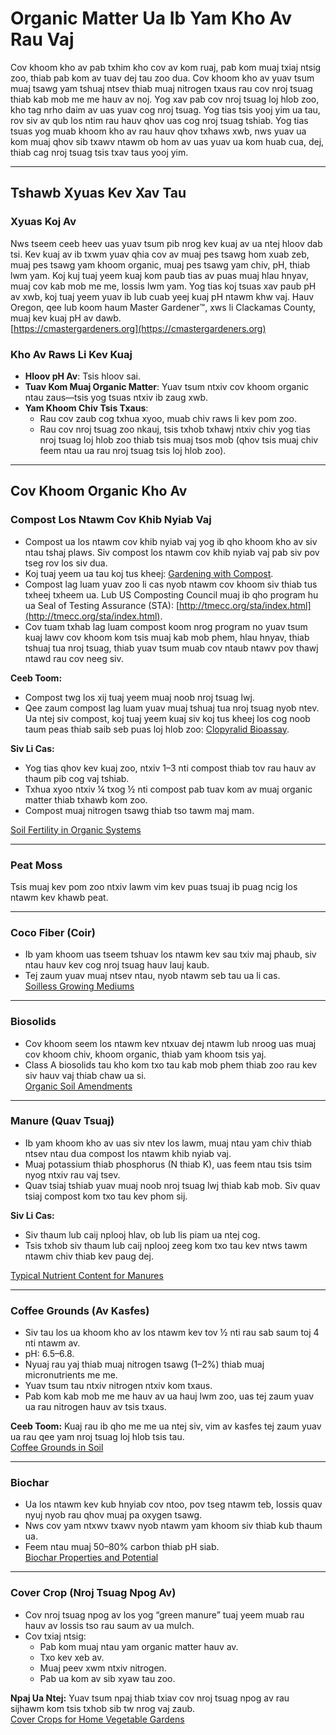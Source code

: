 # Organic Matter Ua Ib Yam Kho Av Rau Vaj

Cov khoom kho av pab txhim kho cov av kom ruaj, pab kom muaj txiaj ntsig zoo, thiab pab kom av tuav dej tau zoo dua. Cov khoom kho av yuav tsum muaj tsawg yam tshuaj ntsev thiab muaj nitrogen txaus rau cov nroj tsuag thiab kab mob me me hauv av noj. Yog xav pab cov nroj tsuag loj hlob zoo, kho tag nrho daim av uas yuav cog nroj tsuag. Yog tias tsis yooj yim ua tau, rov siv av qub los ntim rau hauv qhov uas cog nroj tsuag tshiab. Yog tias tsuas yog muab khoom kho av rau hauv qhov txhaws xwb, nws yuav ua kom muaj qhov sib txawv ntawm ob hom av uas yuav ua kom huab cua, dej, thiab cag nroj tsuag tsis txav taus yooj yim.

---

## Tshawb Xyuas Kev Xav Tau

### Xyuas Koj Av

Nws tseem ceeb heev uas yuav tsum pib nrog kev kuaj av ua ntej hloov dab tsi. Kev kuaj av ib txwm yuav qhia cov av muaj pes tsawg hom xuab zeb, muaj pes tsawg yam khoom organic, muaj pes tsawg yam chiv, pH, thiab lwm yam. Koj kuj tuaj yeem kuaj kom paub tias av puas muaj hlau hnyav, muaj cov kab mob me me, lossis lwm yam. Yog tias koj tsuas xav paub pH av xwb, koj tuaj yeem yuav ib lub cuab yeej kuaj pH ntawm khw vaj. Hauv Oregon, qee lub koom haum Master Gardener™, xws li Clackamas County, muaj kev kuaj pH av dawb.  
[https://cmastergardeners.org](https://cmastergardeners.org)

### Kho Av Raws Li Kev Kuaj

- **Hloov pH Av**: Tsis hloov sai.
- **Tuav Kom Muaj Organic Matter**: Yuav tsum ntxiv cov khoom organic ntau zaus—tsis yog tsuas ntxiv ib zaug xwb.
- **Yam Khoom Chiv Tsis Txaus**:
  - Rau cov zaub cog txhua xyoo, muab chiv raws li kev pom zoo.
  - Rau cov nroj tsuag zoo nkauj, tsis txhob txhawj ntxiv chiv yog tias nroj tsuag loj hlob zoo thiab tsis muaj tsos mob (qhov tsis muaj chiv feem ntau ua rau nroj tsuag tsis loj hlob zoo).

---

## Cov Khoom Organic Kho Av

### Compost Los Ntawm Cov Khib Nyiab Vaj

- Compost ua los ntawm cov khib nyiab vaj yog ib qho khoom kho av siv ntau tshaj plaws. Siv compost los ntawm cov khib nyiab vaj pab siv pov tseg rov los siv dua.
- Koj tuaj yeem ua tau koj tus kheej: [Gardening with Compost](https://cmastergardeners.files.wordpress.com/2022/02/gardening-with-compost.pdf).
- Compost lag luam yuav zoo li cas nyob ntawm cov khoom siv thiab tus txheej txheem ua. Lub US Composting Council muaj ib qho program hu ua Seal of Testing Assurance (STA): [http://tmecc.org/sta/index.html](http://tmecc.org/sta/index.html).
- Cov tuam txhab lag luam compost koom nrog program no yuav tsum kuaj lawv cov khoom kom tsis muaj kab mob phem, hlau hnyav, thiab tshuaj tua nroj tsuag, thiab yuav tsum muab cov ntaub ntawv pov thawj ntawd rau cov neeg siv.

**Ceeb Toom:**

- Compost twg los xij tuaj yeem muaj noob nroj tsuag lwj.
- Qee zaum compost lag luam yuav muaj tshuaj tua nroj tsuag nyob ntev. Ua ntej siv compost, koj tuaj yeem kuaj siv koj tus kheej los cog noob taum peas thiab saib seb puas loj hlob zoo: [Clopyralid Bioassay](https://s3.wp.wsu.edu/uploads/sites/411/2014/12/PDF_Clopyralid_Bioassay.pdf).

**Siv Li Cas:**

- Yog tias qhov kev kuaj zoo, ntxiv 1–3 nti compost thiab tov rau hauv av thaum pib cog vaj tshiab.
- Txhua xyoo ntxiv ¼ txog ½ nti compost pab tuav kom av muaj organic matter thiab txhawb kom zoo.
- Compost muaj nitrogen tsawg thiab tso tawm maj mam.

[Soil Fertility in Organic Systems](https://pubs.extension.wsu.edu/soil-fertility-in-organic-systems-a-guide-for-gardeners-and-small-acreage-farmers)

---

### Peat Moss

Tsis muaj kev pom zoo ntxiv lawm vim kev puas tsuaj ib puag ncig los ntawm kev khawb peat.

---

### Coco Fiber (Coir)

- Ib yam khoom uas tseem tshuav los ntawm kev sau txiv maj phaub, siv ntau hauv kev cog nroj tsuag hauv lauj kaub.
- Tej zaum yuav muaj ntsev ntau, nyob ntawm seb tau ua li cas.  
[Soilless Growing Mediums](https://extension.okstate.edu/fact-sheets/soilless-growing-mediums.html)

---

### Biosolids

- Cov khoom seem los ntawm kev ntxuav dej ntawm lub nroog uas muaj cov khoom chiv, khoom organic, thiab yam khoom tsis yaj.
- Class A biosolids tau kho kom txo tau kab mob phem thiab zoo rau kev siv hauv vaj thiab chaw ua si.  
[Organic Soil Amendments](https://pubs.extension.wsu.edu/organic-soil-amendments-in-yards-and-gardens-how-much-is-enough-home-garden-series)

---

### Manure (Quav Tsuaj)

- Ib yam khoom kho av uas siv ntev los lawm, muaj ntau yam chiv thiab ntsev ntau dua compost los ntawm khib nyiab vaj.
- Muaj potassium thiab phosphorus (N thiab K), uas feem ntau tsis tsim nyog ntxiv rau vaj tsev.
- Quav tsiaj tshiab yuav muaj noob nroj tsuag lwj thiab kab mob. Siv quav tsiaj compost kom txo tau kev phom sij.

**Siv Li Cas:**

- Siv thaum lub caij nplooj hlav, ob lub lis piam ua ntej cog.
- Tsis txhob siv thaum lub caij nplooj zeeg kom txo tau kev ntws tawm ntawm chiv thiab kev paug dej.

[Typical Nutrient Content for Manures](https://pubs.extension.wsu.edu/fertilizing-with-manure)

---

### Coffee Grounds (Av Kasfes)

- Siv tau los ua khoom kho av los ntawm kev tov ½ nti rau sab saum toj 4 nti ntawm av.
- pH: 6.5–6.8.
- Nyuaj rau yaj thiab muaj nitrogen tsawg (1–2%) thiab muaj micronutrients me me.
- Yuav tsum tau ntxiv nitrogen ntxiv kom txaus.
- Pab kom kab mob me me hauv av ua hauj lwm zoo, uas tej zaum yuav ua rau nitrogen hauv av tsis txaus.

**Ceeb Toom:** Kuaj rau ib qho me me ua ntej siv, vim av kasfes tej zaum yuav ua rau qee yam nroj tsuag loj hlob tsis tau.  
[Coffee Grounds in Soil](https://today.oregonstate.edu/news/used-appropriately-coffee-grounds-improve-soil-and-kill-slugs)

---

### Biochar

- Ua los ntawm kev kub hnyiab cov ntoo, pov tseg ntawm teb, lossis quav nyuj nyob rau qhov muaj pa oxygen tsawg.
- Nws cov yam ntxwv txawv nyob ntawm yam khoom siv thiab kub thaum ua.
- Feem ntau muaj 50–80% carbon thiab pH siab.  
[Biochar Properties and Potential](https://extension.psu.edu/biochar-properties-and-potential)

---

### Cover Crop (Nroj Tsuag Npog Av)

- Cov nroj tsuag npog av los yog “green manure” tuaj yeem muab rau hauv av lossis tso rau saum av ua mulch.
- Cov txiaj ntsig:
  - Pab kom muaj ntau yam organic matter hauv av.
  - Txo kev xeb av.
  - Muaj peev xwm ntxiv nitrogen.
  - Pab ua kom av sib xyaw tau zoo.

**Npaj Ua Ntej:** Yuav tsum npaj thiab txiav cov nroj tsuag npog av rau sijhawm kom tsis txhob sib tw nrog vaj zaub.  
[Cover Crops for Home Vegetable Gardens](https://cmastergardeners.files.wordpress.com/2022/10/cover-crops-for-home-vegetable-gardens.pdf)
